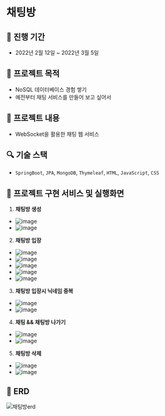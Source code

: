# 채팅방

## :calendar: 진행 기간 
- 2022년 2월 12일 ~ 2022년 3월 5일

## :page_facing_up: 프로젝트 목적
- NoSQL 데이터베이스 경험 쌓기
- 예전부터 채팅 서비스를 만들어 보고 싶어서 

## :page_facing_up: 프로젝트 내용
- WebSocket을 활용한 채팅 웹 서비스

## :mag: 기술 스택
- `SpringBoot`, `JPA`,  `MongoDB`, `Thymeleaf`, `HTML`, `JavaScript`, `CSS`

## :pushpin: 프로젝트 구현 서비스 및 실행화면
1. **채팅방 생성**
- ![image](https://github.com/mkyoung24/Webchat/assets/103173521/27305d6c-f4cc-4c26-91f6-493371831e63)
- ![image](https://github.com/mkyoung24/Webchat/assets/103173521/629e072b-7caf-40fd-b326-172720921d01)

2. **채팅방 입장**
- ![image](https://github.com/mkyoung24/Webchat/assets/103173521/3ddbbe1b-d72d-41e6-ac01-0a277494ced9)
- ![image](https://github.com/mkyoung24/Webchat/assets/103173521/221ab944-6d82-4262-8b5a-11825f30f9b4)
- ![image](https://github.com/mkyoung24/Webchat/assets/103173521/a2ccead8-5f4b-47e0-ad75-b79b6d2c279c)
- ![image](https://github.com/mkyoung24/Webchat/assets/103173521/eafbcc46-4a8c-4cb2-bfbd-16d9f5f5116c)
- ![image](https://github.com/mkyoung24/Webchat/assets/103173521/bf17dcd0-0706-457d-88fc-dcdc372a7d65)

3. **채팅방 입장시 닉네임 중복**
- ![image](https://github.com/mkyoung24/Webchat/assets/103173521/4c3dc899-a93c-42cb-8941-63255160866c)
- ![image](https://github.com/mkyoung24/Webchat/assets/103173521/a1aa7610-c220-4eed-8fda-9336b34b0f04)

4. **채팅 && 채팅방 나가기**
- ![image](https://github.com/mkyoung24/Webchat/assets/103173521/f0045e5e-e907-4ef5-84ad-94e913f2901e)
- ![image](https://github.com/mkyoung24/Webchat/assets/103173521/44c56fc2-0186-41ff-8dad-6f4c271a3f5d)

5. **채팅방 삭제**
- ![image](https://github.com/mkyoung24/Webchat/assets/103173521/d317ef08-d82d-4d22-9ef7-607ac555f7c3)
- ![image](https://github.com/mkyoung24/Webchat/assets/103173521/6a06c47a-3372-4db8-80d9-8600e54f0b6b)

## :pushpin: ERD
![채팅방erd](https://github.com/mkyoung24/Webchat/assets/103173521/e742d9aa-a487-4c07-96de-e8b96b8bc133)
